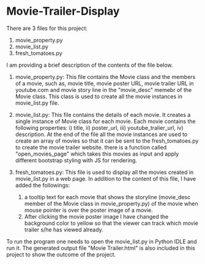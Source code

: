 # Movie-Trailer-Display
There are 3 files for this project:
  1. movie_property.py
  2. movie_list.py
  3. fresh_tomatoes.py

I am providing a brief description of the contents of the file below.

1. movie_property.py: 
This file contains the Movie class and the members of a movie, such as, movie title, movie poster URL, movie trailer 
URL in youtube.com and movie story line in the "movie_desc" memebr of the Movie class. This class is used to create all the movie instances
in movie_list.py file.

2. movie_list.py:
This file contains the details of each movie. It creates a single instance of Movie class for each movie. Each movie contains the following 
properties:
        i) title,
        ii) poster_url,
        iii) youtube_tralier_url,
        iv) description.
At the end of the file all the movie instances are used to create an array of movies so that it can be sent to the fresh_tomatoes.py to create
the movie trailer website. there is a function called "open_movies_page" which takes this movies as input and apply different bootstrap styling 
with JS for rendering.

3. fresh_tomatoes.py:
This file is used to display all the movies created in movie_list.py in a web page. In addition to the content of this file, I have added 
the followings:
    1. a tooltip text for each movie that shows the storyline (movie_desc member of the Movie class in movie_property.py) of the movie when
    mouse pointer is over the poster image of a movie.
    2. After clicking the movie poster image I have changed the background color to yellow so that the viewer can track which movie trailer 
    s/he has viewed already.

To run the program one needs to open the movie_list.py in Python IDLE and run it.
The generated output file "Movie Trailer.html" is also included in this project to show the outcome of the project.
